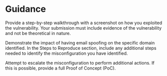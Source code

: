 # Guidance

Provide a step-by-step walkthrough with a screenshot on how you exploited the vulnerability. Your submission must include evidence of the vulnerability and not be theoretical in nature.

Demonstrate the impact of having email spoofing on the specific domain identified. In the Steps to Reproduce section, include any additional steps needed to identify the misconfiguration you have identified.

Attempt to escalate the misconfiguration to perform additional actions. If this is possible, provide a full Proof of Concept (PoC).
